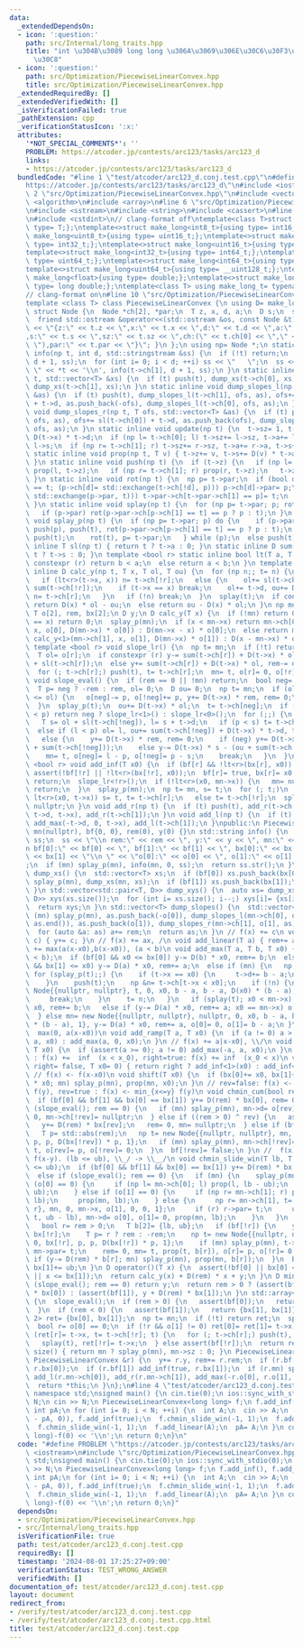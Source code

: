 ```yaml
---
data:
  _extendedDependsOn:
  - icon: ':question:'
    path: src/Internal/long_traits.hpp
    title: "int \u304B\u3089 long long \u306A\u3069\u306E\u30C6\u30F3\u30D7\u30EC\u30FC\
      \u30C8"
  - icon: ':question:'
    path: src/Optimization/PiecewiseLinearConvex.hpp
    title: src/Optimization/PiecewiseLinearConvex.hpp
  _extendedRequiredBy: []
  _extendedVerifiedWith: []
  _isVerificationFailed: true
  _pathExtension: cpp
  _verificationStatusIcon: ':x:'
  attributes:
    '*NOT_SPECIAL_COMMENTS*': ''
    PROBLEM: https://atcoder.jp/contests/arc123/tasks/arc123_d
    links:
    - https://atcoder.jp/contests/arc123/tasks/arc123_d
  bundledCode: "#line 1 \"test/atcoder/arc123_d.conj.test.cpp\"\n#define PROBLEM \"\
    https://atcoder.jp/contests/arc123/tasks/arc123_d\"\n#include <iostream>\n#line\
    \ 2 \"src/Optimization/PiecewiseLinearConvex.hpp\"\n#include <vector>\n#include\
    \ <algorithm>\n#include <array>\n#line 6 \"src/Optimization/PiecewiseLinearConvex.hpp\"\
    \n#include <sstream>\n#include <string>\n#include <cassert>\n#line 2 \"src/Internal/long_traits.hpp\"\
    \n#include <cstdint>\n// clang-format off\ntemplate<class T>struct make_long{using\
    \ type= T;};\ntemplate<>struct make_long<int8_t>{using type= int16_t;};\ntemplate<>struct\
    \ make_long<uint8_t>{using type= uint16_t;};\ntemplate<>struct make_long<int16_t>{using\
    \ type= int32_t;};\ntemplate<>struct make_long<uint16_t>{using type= uint32_t;};\n\
    template<>struct make_long<int32_t>{using type= int64_t;};\ntemplate<>struct make_long<uint32_t>{using\
    \ type= uint64_t;};\ntemplate<>struct make_long<int64_t>{using type= __int128_t;};\n\
    template<>struct make_long<uint64_t>{using type= __uint128_t;};\ntemplate<>struct\
    \ make_long<float>{using type= double;};\ntemplate<>struct make_long<double>{using\
    \ type= long double;};\ntemplate<class T> using make_long_t= typename make_long<T>::type;\n\
    // clang-format on\n#line 10 \"src/Optimization/PiecewiseLinearConvex.hpp\"\n\
    template <class T> class PiecewiseLinearConvex {\n using D= make_long_t<T>;\n\
    \ struct Node {\n  Node *ch[2], *par;\n  T z, x, d, a;\n  D s;\n  size_t sz;\n\
    \  friend std::ostream &operator<<(std::ostream &os, const Node &t) { return os\
    \ << \"{z:\" << t.z << \",x:\" << t.x << \",d:\" << t.d << \",a:\" << t.a << \"\
    ,s:\" << t.s << \",sz:\" << t.sz << \",ch:(\" << t.ch[0] << \",\" << t.ch[1] <<\
    \ \"),par:\" << t.par << \"}\"; }\n };\n using np= Node *;\n static inline void\
    \ info(np t, int d, std::stringstream &ss) {\n  if (!t) return;\n  push(t), info(t->ch[0],\
    \ d + 1, ss);\n  for (int i= 0; i < d; ++i) ss << \"   \";\n  ss << \" \u25A0\
    \ \" << *t << '\\n', info(t->ch[1], d + 1, ss);\n }\n static inline void dump_xs(np\
    \ t, std::vector<T> &xs) {\n  if (t) push(t), dump_xs(t->ch[0], xs), xs.push_back(t->x),\
    \ dump_xs(t->ch[1], xs);\n }\n static inline void dump_slopes_l(np t, T ofs, std::vector<T>\
    \ &as) {\n  if (t) push(t), dump_slopes_l(t->ch[1], ofs, as), ofs+= sl(t->ch[1])\
    \ + t->d, as.push_back(-ofs), dump_slopes_l(t->ch[0], ofs, as);\n }\n static inline\
    \ void dump_slopes_r(np t, T ofs, std::vector<T> &as) {\n  if (t) push(t), dump_slopes_r(t->ch[0],\
    \ ofs, as), ofs+= sl(t->ch[0]) + t->d, as.push_back(ofs), dump_slopes_r(t->ch[1],\
    \ ofs, as);\n }\n static inline void update(np t) {\n  t->sz= 1, t->a= t->d, t->s=\
    \ D(t->x) * t->d;\n  if (np l= t->ch[0]; l) t->sz+= l->sz, t->a+= l->a, t->s+=\
    \ l->s;\n  if (np r= t->ch[1]; r) t->sz+= r->sz, t->a+= r->a, t->s+= r->s;\n }\n\
    \ static inline void prop(np t, T v) { t->z+= v, t->s+= D(v) * t->a, t->x+= v;\
    \ }\n static inline void push(np t) {\n  if (t->z) {\n   if (np l= t->ch[0]; l)\
    \ prop(l, t->z);\n   if (np r= t->ch[1]; r) prop(r, t->z);\n   t->z= 0;\n  }\n\
    \ }\n static inline void rot(np t) {\n  np p= t->par;\n  if (bool d= p->ch[1]\
    \ == t; (p->ch[d]= std::exchange(t->ch[!d], p))) p->ch[d]->par= p;\n  if ((t->par=\
    \ std::exchange(p->par, t))) t->par->ch[t->par->ch[1] == p]= t;\n  update(p);\n\
    \ }\n static inline void splay(np t) {\n  for (np p= t->par; p; rot(t), p= t->par)\n\
    \   if (p->par) rot(p->par->ch[p->ch[1] == t] == p ? p : t);\n }\n static inline\
    \ void splay_p(np t) {\n  if (np p= t->par; p) do {\n    if (p->par) push(p->par),\
    \ push(p), push(t), rot(p->par->ch[p->ch[1] == t] == p ? p : t);\n    else push(p),\
    \ push(t);\n    rot(t), p= t->par;\n   } while (p);\n  else push(t);\n }\n static\
    \ inline T sl(np t) { return t ? t->a : 0; }\n static inline D sum(np t) { return\
    \ t ? t->s : 0; }\n template <bool r> static inline bool lt(T a, T b) {\n  if\
    \ constexpr (r) return b < a;\n  else return a < b;\n }\n template <bool r> static\
    \ inline D calc_y(np t, T x, T ol, T ou) {\n  for (np n;; t= n) {\n   push(t);\n\
    \   if (lt<r>(t->x, x)) n= t->ch[!r];\n   else {\n    ol+= sl(t->ch[!r]), ou+=\
    \ sum(t->ch[!r]);\n    if (t->x == x) break;\n    ol+= t->d, ou+= D(t->x) * t->d,\
    \ n= t->ch[r];\n   }\n   if (!n) break;\n  }\n  splay(t);\n  if constexpr (r)\
    \ return D(x) * ol - ou;\n  else return ou - D(x) * ol;\n }\n np mn;\n bool bf[2];\n\
    \ T o[2], rem, bx[2];\n D y;\n D calc_y(T x) {\n  if (!mn) return 0;\n  if (mn->x\
    \ == x) return 0;\n  splay_p(mn);\n  if (x < mn->x) return mn->ch[0] ? calc_y<0>(mn->ch[0],\
    \ x, o[0], D(mn->x) * o[0]) : D(mn->x - x) * o[0];\n  else return mn->ch[1] ?\
    \ calc_y<1>(mn->ch[1], x, o[1], D(mn->x) * o[1]) : D(x - mn->x) * o[1];\n }\n\
    \ template <bool r> void slope_lr() {\n  np t= mn;\n  if (!t) return;\n  splay_p(t);\n\
    \  T ol= o[r];\n  if constexpr (r) y-= sum(t->ch[r]) + D(t->x) * ol, rem+= ol\
    \ + sl(t->ch[r]);\n  else y+= sum(t->ch[r]) + D(t->x) * ol, rem-= ol + sl(t->ch[r]);\n\
    \  for (; t->ch[r];) push(t), t= t->ch[r];\n  mn= t, o[r]= 0, o[!r]= t->d;\n }\n\
    \ void slope_eval() {\n  if (rem == 0 || !mn) return;\n  bool neg= rem < 0;\n\
    \  T p= neg ? -rem : rem, ol= 0;\n  D ou= 0;\n  np t= mn;\n  if (ol= o[neg]; p\
    \ <= ol) {\n   o[neg]-= p, o[!neg]+= p, y+= D(t->x) * rem, rem= 0;\n   return;\n\
    \  }\n  splay_p(t);\n  ou+= D(t->x) * ol;\n  t= t->ch[neg];\n  if (ol + sl(t)\
    \ < p) return neg ? slope_lr<1>() : slope_lr<0>();\n  for (;;) {\n   push(t);\n\
    \   T s= ol + sl(t->ch[!neg]), l= s + t->d;\n   if (p < s) t= t->ch[!neg];\n \
    \  else if (l < p) ol= l, ou+= sum(t->ch[!neg]) + D(t->x) * t->d, t= t->ch[neg];\n\
    \   else {\n    y+= D(t->x) * rem, rem= 0;\n    if (neg) y+= D(t->x) * s - (ou\
    \ + sum(t->ch[!neg]));\n    else y-= D(t->x) * s - (ou + sum(t->ch[!neg]));\n\
    \    mn= t, o[neg]= l - p, o[!neg]= p - s;\n    break;\n   }\n  }\n }\n template\
    \ <bool r> void add_inf(T x0) {\n  if (bf[r] && !lt<r>(bx[r], x0)) return;\n \
    \ assert(!bf[!r] || !lt<r>(bx[!r], x0));\n  bf[r]= true, bx[r]= x0;\n  if (!mn)\
    \ return;\n  slope_lr<!r>();\n  if (!lt<r>(x0, mn->x)) {\n   mn= nullptr;\n  \
    \ return;\n  }\n  splay_p(mn);\n  np t= mn, s= t;\n  for (; t;)\n   if (push(t);\
    \ lt<r>(x0, t->x)) s= t, t= t->ch[r];\n   else t= t->ch[!r];\n  splay(s), s->ch[r]=\
    \ nullptr;\n }\n void add_r(np t) {\n  if (t) push(t), add_r(t->ch[0]), add_max(0,\
    \ t->d, t->x), add_r(t->ch[1]);\n }\n void add_l(np t) {\n  if (t) push(t), add_l(t->ch[0]),\
    \ add_max(-t->d, 0, t->x), add_l(t->ch[1]);\n }\npublic:\n PiecewiseLinearConvex():\
    \ mn(nullptr), bf{0, 0}, rem(0), y(0) {}\n std::string info() {\n  std::stringstream\
    \ ss;\n  ss << \"\\n rem:\" << rem << \", y:\" << y << \", mn:\" << mn << \"\\\
    n bf[0]:\" << bf[0] << \", bf[1]:\" << bf[1] << \", bx[0]:\" << bx[0] << \", bx[1]:\"\
    \ << bx[1] << \"\\n \" << \"o[0]:\" << o[0] << \", o[1]:\" << o[1] << \"\\n\"\
    ;\n  if (mn) splay_p(mn), info(mn, 0, ss);\n  return ss.str();\n }\n std::vector<T>\
    \ dump_xs() {\n  std::vector<T> xs;\n  if (bf[0]) xs.push_back(bx[0]);\n  if (mn)\
    \ splay_p(mn), dump_xs(mn, xs);\n  if (bf[1]) xs.push_back(bx[1]);\n  return xs;\n\
    \ }\n std::vector<std::pair<T, D>> dump_xys() {\n  auto xs= dump_xs();\n  std::vector<std::pair<T,\
    \ D>> xys(xs.size());\n  for (int i= xs.size(); i--;) xys[i]= {xs[i], operator()(xs[i])};\n\
    \  return xys;\n }\n std::vector<T> dump_slopes() {\n  std::vector<T> as;\n  if\
    \ (mn) splay_p(mn), as.push_back(-o[0]), dump_slopes_l(mn->ch[0], o[0], as), std::reverse(as.begin(),\
    \ as.end()), as.push_back(o[1]), dump_slopes_r(mn->ch[1], o[1], as);\n  else as.push_back(0);\n\
    \  for (auto &a: as) a+= rem;\n  return as;\n }\n // f(x) += c\n void add_const(D\
    \ c) { y+= c; }\n // f(x) += ax, /\n void add_linear(T a) { rem+= a; }\n //  f(x)\
    \ += max(a(x-x0),b(x-x0)), (a < b)\n void add_max(T a, T b, T x0) {\n  assert(a\
    \ < b);\n  if (bf[0] && x0 <= bx[0]) y-= D(b) * x0, rem+= b;\n  else if (bf[1]\
    \ && bx[1] <= x0) y-= D(a) * x0, rem+= a;\n  else if (mn) {\n   np t= mn;\n  \
    \ for (splay_p(t);;) {\n    if (t->x == x0) {\n     t->d+= b - a;\n     break;\n\
    \    }\n    push(t);\n    np &n= t->ch[t->x < x0];\n    if (!n) {\n     n= new\
    \ Node{{nullptr, nullptr}, t, 0, x0, b - a, b - a, D(x0) * (b - a), 1}, t= n;\n\
    \     break;\n    }\n    t= n;\n   }\n   if (splay(t); x0 < mn->x) y-= D(b) *\
    \ x0, rem+= b;\n   else if (y-= D(a) * x0, rem+= a; x0 == mn->x) o[1]+= b - a;\n\
    \  } else mn= new Node{{nullptr, nullptr}, nullptr, 0, x0, b - a, b - a, D(x0)\
    \ * (b - a), 1}, y-= D(a) * x0, rem+= a, o[0]= 0, o[1]= b - a;\n }\n // f(x) +=\
    \  max(0, a(x-x0))\n void add_ramp(T a, T x0) {\n  if (a != 0) a > 0 ? add_max(0,\
    \ a, x0) : add_max(a, 0, x0);\n }\n // f(x) += a|x-x0|, \\/\n void add_abs(T a,\
    \ T x0) {\n  if (assert(a >= 0); a != 0) add_max(-a, a, x0);\n }\n // right=false\
    \ : f(x) +=  inf  (x < x_0), right=true: f(x) += inf  (x_0 < x)\n void add_inf(bool\
    \ right= false, T x0= 0) { return right ? add_inf<1>(x0) : add_inf<0>(x0); }\n\
    \ // f(x) <- f(x-x0)\n void shift(T x0) {\n  if (bx[0]+= x0, bx[1]+= x0, y-= D(rem)\
    \ * x0; mn) splay_p(mn), prop(mn, x0);\n }\n // rev=false: f(x) <- min_{y<=x}\
    \ f(y), rev=true : f(x) <- min_{x<=y} f(y)\n void chmin_cum(bool rev= false) {\n\
    \  if (bf[0] && bf[1] && bx[0] == bx[1]) y+= D(rem) * bx[0], rem= 0;\n  else if\
    \ (slope_eval(); rem == 0) {\n   if (mn) splay_p(mn), mn->d= o[rev], o[!rev]=\
    \ 0, mn->ch[!rev]= nullptr;\n  } else if ((rem > 0) ^ rev) {\n   assert(bf[rev]);\n\
    \   y+= D(rem) * bx[rev];\n   rem= 0, mn= nullptr;\n  } else if (bf[!rev]) {\n\
    \   T p= std::abs(rem);\n   np t= new Node{{nullptr, nullptr}, mn, 0, bx[!rev],\
    \ p, p, D(bx[!rev]) * p, 1};\n   if (mn) splay_p(mn), mn->ch[!rev]= t;\n   mn=\
    \ t, o[rev]= p, o[!rev]= 0;\n  }\n  bf[!rev]= false;\n }\n //  f(x) <- min_{lb<=y<=ub}\
    \ f(x-y). (lb <= ub), \\_/ -> \\__/\n void chmin_slide_win(T lb, T ub) {\n  assert(lb\
    \ <= ub);\n  if (bf[0] && bf[1] && bx[0] == bx[1]) y+= D(rem) * bx[0], rem= 0;\n\
    \  else if (slope_eval(); rem == 0) {\n   if (mn) {\n    splay_p(mn);\n    if\
    \ (o[0] == 0) {\n     if (np l= mn->ch[0]; l) prop(l, lb - ub);\n     prop(mn,\
    \ ub);\n    } else if (o[1] == 0) {\n     if (np r= mn->ch[1]; r) prop(r, ub -\
    \ lb);\n     prop(mn, lb);\n    } else {\n     np r= mn->ch[1], t= new Node{{nullptr,\
    \ r}, mn, 0, mn->x, o[1], 0, 0, 1};\n     if (r) r->par= t;\n     update(t), prop(mn->ch[1]=\
    \ t, ub - lb), mn->d= o[0], o[1]= 0, prop(mn, lb);\n    }\n   }\n  } else {\n\
    \   bool r= rem > 0;\n   T b[2]= {lb, ub};\n   if (bf[!r]) {\n    y+= D(rem) *\
    \ bx[!r];\n    T p= r ? rem : -rem;\n    np t= new Node{{nullptr, nullptr}, nullptr,\
    \ 0, bx[!r], p, p, D(bx[!r]) * p, 1};\n    if (mn) splay_p(mn), t->ch[r]= mn,\
    \ mn->par= t;\n    rem= 0, mn= t, prop(t, b[r]), o[r]= p, o[!r]= 0;\n   } else\
    \ if (y-= D(rem) * b[r]; mn) splay_p(mn), prop(mn, b[r]);\n  }\n  bx[0]+= lb,\
    \ bx[1]+= ub;\n }\n D operator()(T x) {\n  assert(!bf[0] || bx[0] <= x), assert(!bf[1]\
    \ || x <= bx[1]);\n  return calc_y(x) + D(rem) * x + y;\n }\n D min() {\n  if\
    \ (slope_eval(); rem == 0) return y;\n  return rem > 0 ? (assert(bf[0]), y + D(rem)\
    \ * bx[0]) : (assert(bf[1]), y + D(rem) * bx[1]);\n }\n std::array<T, 2> argmin()\
    \ {\n  slope_eval();\n  if (rem > 0) {\n   assert(bf[0]);\n   return {bx[0], bx[0]};\n\
    \  }\n  if (rem < 0) {\n   assert(bf[1]);\n   return {bx[1], bx[1]};\n  }\n  std::array<T,\
    \ 2> ret= {bx[0], bx[1]};\n  np t= mn;\n  if (!t) return ret;\n  splay_p(t);\n\
    \  bool r= o[0] == 0;\n  if (!r && o[1] != 0) ret[0]= ret[1]= t->x;\n  else if\
    \ (ret[r]= t->x, t= t->ch[!r]; t) {\n   for (; t->ch[r];) push(t), t= t->ch[r];\n\
    \   splay(t), ret[!r]= t->x;\n  } else assert(bf[!r]);\n  return ret;\n }\n size_t\
    \ size() { return mn ? splay_p(mn), mn->sz : 0; }\n PiecewiseLinearConvex &operator+=(const\
    \ PiecewiseLinearConvex &r) {\n  y+= r.y, rem+= r.rem;\n  if (r.bf[0]) add_inf(false,\
    \ r.bx[0]);\n  if (r.bf[1]) add_inf(true, r.bx[1]);\n  if (r.mn) splay_p(r.mn),\
    \ add_l(r.mn->ch[0]), add_r(r.mn->ch[1]), add_max(-r.o[0], r.o[1], r.mn->x);\n\
    \  return *this;\n }\n};\n#line 4 \"test/atcoder/arc123_d.conj.test.cpp\"\nusing\
    \ namespace std;\nsigned main() {\n cin.tie(0);\n ios::sync_with_stdio(0);\n int\
    \ N;\n cin >> N;\n PiecewiseLinearConvex<long long> f;\n f.add_inf(), f.add_inf(true);\n\
    \ int pA;\n for (int i= 0; i < N; ++i) {\n  int A;\n  cin >> A;\n  if (i) f.add_linear(max(A\
    \ - pA, 0)), f.add_inf(true);\n  f.chmin_slide_win(-1, 1);\n  f.add_linear(-A);\n\
    \  f.chmin_slide_win(-1, 1);\n  f.add_linear(A);\n  pA= A;\n }\n cout << (long\
    \ long)-f(0) << '\\n';\n return 0;\n}\n"
  code: "#define PROBLEM \"https://atcoder.jp/contests/arc123/tasks/arc123_d\"\n#include\
    \ <iostream>\n#include \"src/Optimization/PiecewiseLinearConvex.hpp\"\nusing namespace\
    \ std;\nsigned main() {\n cin.tie(0);\n ios::sync_with_stdio(0);\n int N;\n cin\
    \ >> N;\n PiecewiseLinearConvex<long long> f;\n f.add_inf(), f.add_inf(true);\n\
    \ int pA;\n for (int i= 0; i < N; ++i) {\n  int A;\n  cin >> A;\n  if (i) f.add_linear(max(A\
    \ - pA, 0)), f.add_inf(true);\n  f.chmin_slide_win(-1, 1);\n  f.add_linear(-A);\n\
    \  f.chmin_slide_win(-1, 1);\n  f.add_linear(A);\n  pA= A;\n }\n cout << (long\
    \ long)-f(0) << '\\n';\n return 0;\n}"
  dependsOn:
  - src/Optimization/PiecewiseLinearConvex.hpp
  - src/Internal/long_traits.hpp
  isVerificationFile: true
  path: test/atcoder/arc123_d.conj.test.cpp
  requiredBy: []
  timestamp: '2024-08-01 17:25:27+09:00'
  verificationStatus: TEST_WRONG_ANSWER
  verifiedWith: []
documentation_of: test/atcoder/arc123_d.conj.test.cpp
layout: document
redirect_from:
- /verify/test/atcoder/arc123_d.conj.test.cpp
- /verify/test/atcoder/arc123_d.conj.test.cpp.html
title: test/atcoder/arc123_d.conj.test.cpp
---
```

